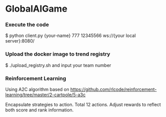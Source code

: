 # GlobalAIGame

### Execute the code
$ python client.py {your-name} 777 12345566 ws://{your local server}:8080/

### Upload the docker image to trend registry
$ ./upload_registry.sh
and input your team number

### Reinforcement Learning
Using A2C algorithm based on https://github.com/rlcode/reinforcement-learning/tree/master/2-cartpole/5-a3c

Encapsulate strategies to action. Total 12 actions.
Adjust rewards to reflect both score and rank information.


